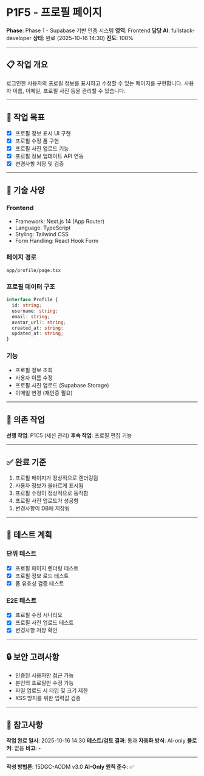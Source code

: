 # P1F5 - 프로필 페이지

**Phase**: Phase 1 - Supabase 기반 인증 시스템
**영역**: Frontend
**담당 AI**: fullstack-developer
**상태**: 완료 (2025-10-16 14:30)
**진도**: 100%

---

## 📋 작업 개요

로그인한 사용자의 프로필 정보를 표시하고 수정할 수 있는 페이지를 구현합니다. 사용자 이름, 이메일, 프로필 사진 등을 관리할 수 있습니다.

---

## 🎯 작업 목표

- [x] 프로필 정보 표시 UI 구현
- [x] 프로필 수정 폼 구현
- [x] 프로필 사진 업로드 기능
- [x] 프로필 정보 업데이트 API 연동
- [x] 변경사항 저장 및 검증

---

## 📐 기술 사양

### Frontend
- Framework: Next.js 14 (App Router)
- Language: TypeScript
- Styling: Tailwind CSS
- Form Handling: React Hook Form

### 페이지 경로
```
app/profile/page.tsx
```

### 프로필 데이터 구조
```typescript
interface Profile {
  id: string;
  username: string;
  email: string;
  avatar_url?: string;
  created_at: string;
  updated_at: string;
}
```

### 기능
- 프로필 정보 조회
- 사용자 이름 수정
- 프로필 사진 업로드 (Supabase Storage)
- 이메일 변경 (재인증 필요)

---

## 🔗 의존 작업

**선행 작업**: P1C5 (세션 관리)
**후속 작업**: 프로필 편집 기능

---

## ✅ 완료 기준

1. 프로필 페이지가 정상적으로 렌더링됨
2. 사용자 정보가 올바르게 표시됨
3. 프로필 수정이 정상적으로 동작함
4. 프로필 사진 업로드가 성공함
5. 변경사항이 DB에 저장됨

---

## 📝 테스트 계획

### 단위 테스트
- [x] 프로필 페이지 렌더링 테스트
- [x] 프로필 정보 로드 테스트
- [x] 폼 유효성 검증 테스트

### E2E 테스트
- [x] 프로필 수정 시나리오
- [x] 프로필 사진 업로드 테스트
- [x] 변경사항 저장 확인

---

## 🔒 보안 고려사항

- 인증된 사용자만 접근 가능
- 본인의 프로필만 수정 가능
- 파일 업로드 시 타입 및 크기 제한
- XSS 방지를 위한 입력값 검증

---

## 📌 참고사항

**작업 완료 일시**: 2025-10-16 14:30
**테스트/검토 결과**: 통과
**자동화 방식**: AI-only
**블로커**: 없음
**비고**: -

---

**작성 방법론**: 15DGC-AODM v3.0
**AI-Only 원칙 준수**: ✅
